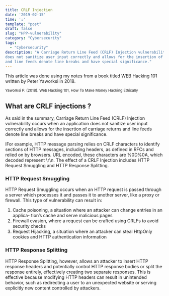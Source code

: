```yaml
---
title: CRLF Injection
date: '2019-02-15'
time: '☕️'
template: "post"
draft: false
slug: "HPP-vulnerability"
category: "Cybersecurity"
tags:
  - "Cybersecurity"
description: "A Carriage Return Line Feed (CRLF) Injection vulnerability occurs when an application
does not sanitize user input correctly and allows for the insertion of carriage returns
and line feeds denote line breaks and have special significance."
---
```


This article was done using my notes from a book titled WEB Hacking 101 written by Peter Yaworksi in 2018.

<sub>Yaworksi P. (2018). Web Hacking 101, How To Make Money Hacking Ethically</sub>

## What are CRLF injections ?

As said in the summary, Carriage Return Line Feed (CRLF) Injection vulnerability occurs when an application
does not sanitize user input correctly and allows for the insertion of carriage returns and line feeds denote line breaks and have special significance.

IFor example, HTTP message parsing relies on CRLF characters to identify sections of HTTP messages, including headers, as defined in RFCs and relied on by browsers. URL
encoded, these characters are %0D%0A, which decoded represent \r\n. The effect of a CRLF Injection includes HTTP Request Smuggling and HTTP Response Splitting.

### HTTP Request Smuggling

HTTP Request Smuggling occurs when an HTTP request is passed through a server
which processes it and passes it to another server, like a proxy or firewall. This type
of vulnerability can result in:

1. Cache poisoning, a situation where an attacker can change entries in an applica-
   tion’s cache and serve malicious pages
2. Firewall evasion, where a request can be crafted using CRLFs to avoid security
   checks
3. Request Hijacking, a situation where an attacker can steal HttpOnly cookies and
   HTTP authentication information

### HTTP Response Splitting

HTTP Response Splitting, however, allows an attacker to insert HTTP response headers
and potentially control HTTP response bodies or split the response entirely, effectively
creating two separate responses. This is effective because modifying HTTP headers can
result in unintended behavior, such as redirecting a user to an unexpected website or
serving explicitly new content controlled by attackers.
